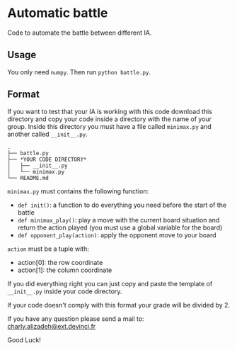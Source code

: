 # Automatic battle

Code to automate the battle between different IA.

## Usage

You only need `numpy`.
Then run `python battle.py`.

## Format

If you want to test that your IA is working with this code download this directory and copy your code inside a directory with
the name of your group. Inside this directory you must have a file called `minimax.py` and another called `__init__.py`.
```
.
├── battle.py
├── *YOUR CODE DIRECTORY*
│   ├── __init__.py
│   └── minimax.py
└── README.md
```

`minimax.py` must contains the following function:

* `def init()`: a function to do everything you need before the start of the battle
* `def minimax_play()`: play a move with the current board situation and return the action played (you must use a global variable for the board)
* `def opponent_play(action)`: apply the opponent move to your board

`action` must be a tuple with:
  - action[0]: the row coordinate
  - action[1]: the column coordinate

If you did everything right you can just copy and paste the template of `__init__.py` inside your code directory.

If your code doesn't comply with this format your grade will be divided by 2.

If you have any question please send a mail to: charly.alizadeh@ext.devinci.fr

Good Luck!
